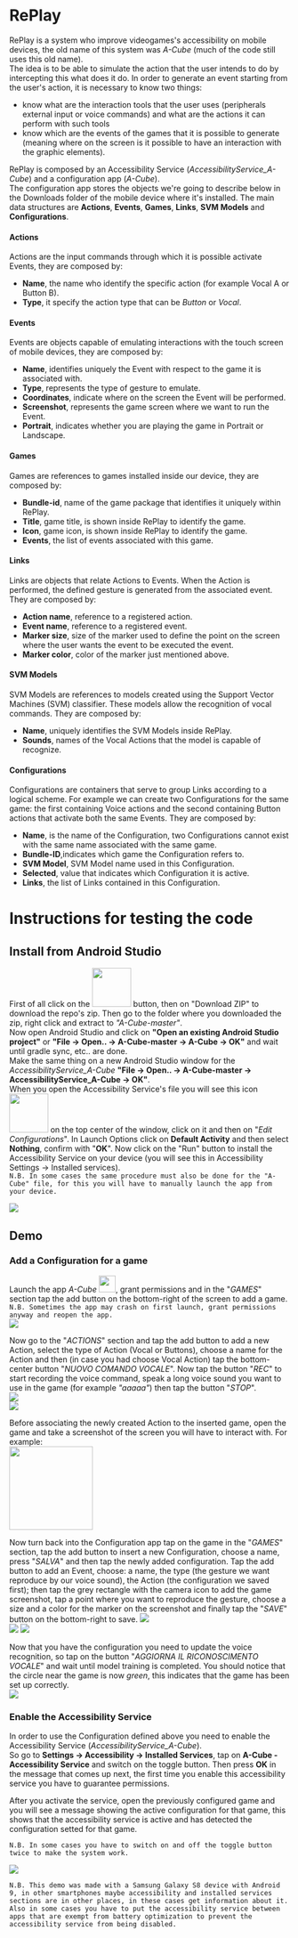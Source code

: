 # RePlay #
RePlay is a system who improve videogames's accessibility on mobile devices, the old name of this system was *A-Cube* (much of the code still uses this old name).  
The idea is to be able to simulate the action that the user intends to do by intercepting this what does it do.
In order to generate an event starting from the user's action, it is necessary to know two things:
* know what are the interaction tools that the user uses (peripherals external input or voice commands) and what are the actions it can perform with such tools
* know which are the events of the games that it is possible to generate (meaning where on the screen is it possible to have an interaction with the graphic elements).      

RePlay is composed by an Accessibility Service (*AccessibilityService_A-Cube*) and a configuration app (*A-Cube*).  
The configuration app stores the objects we're going to describe below in the Downloads folder of the mobile device where it's installed.
The main data structures are **Actions**, **Events**, **Games**, **Links**, **SVM Models** and **Configurations**.  
#### Actions ####
Actions are the input commands through which it is possible activate Events, they are composed by:  
  * **Name**, the name who identify the specific action (for example Vocal A or Button B).  
  * **Type**, it specify the action type that can be *Button* or *Vocal*.   

#### Events ####
Events are objects capable of emulating interactions with the touch screen of mobile devices, they are composed by:
  * **Name**, identifies uniquely the Event with respect to the game it is associated with.  
  * **Type**, represents the type of gesture to emulate.
  * **Coordinates**, indicate where on the screen the Event will be performed.  
  * **Screenshot**, represents the game screen where we want to run the Event.  
  * **Portrait**, indicates whether you are playing the game in Portrait or Landscape.  
  
#### Games ####
Games are references to games installed inside our device, they are composed by:  
  * **Bundle-id**, name of the game package that identifies it uniquely within RePlay.  
  * **Title**, game title, is shown inside RePlay to identify the game.  
  * **Icon**, game icon, is shown inside RePlay to identify the game.   
  * **Events**, the list of events associated with this game.  

#### Links ####
Links are objects that relate Actions to Events. When the Action is performed, the defined gesture is generated from the associated event. They are composed by:  
  * **Action name**, reference to a registered action.  
  * **Event name**, reference to a registered event.    
  * **Marker size**, size of the marker used to define the point on the screen where the user wants the event to be executed the event.      
  * **Marker color**, color of the marker just mentioned above.  
  
#### SVM Models #### 
SVM Models are references to models created using the Support Vector Machines (SVM) classifier. These models allow the recognition of vocal commands. They are composed by:  
  * **Name**, uniquely identifies the SVM Models inside RePlay.  
  * **Sounds**, names of the Vocal Actions that the model is capable of recognize.  
  
#### Configurations ####  
Configurations are containers that serve to group Links according to a logical scheme. For example we can create two Configurations for the same game: the first containing
Voice actions and the second containing Button actions that activate both the same Events. They are composed by:  
  * **Name**, is the name of the Configuration, two Configurations cannot exist with the same name associated with the same game.   
  * **Bundle-ID**,indicates which game the Configuration refers to.
  * **SVM Model**, SVM Model name used in this Configuration.    
  * **Selected**, value that indicates which Configuration it is active.  
  * **Links**, the list of Links contained in this Configuration.  
  
# Instructions for testing the code #  
## Install from Android Studio ##
First of all click on the <img src="img/sshot_codeButton.png" width=70> button, then on "Download ZIP" to download the repo's zip. Then go to the folder where you downloaded the zip, right click and extract to *"A-Cube-master"*.  
Now open Android Studio and click on **"Open an existing Android Studio project"** or **"File -> Open.. -> A-Cube-master -> A-Cube -> OK"** and wait until gradle sync, etc.. are done.  
Make the same thing on a new Android Studio window for the *AccessibilityService_A-Cube* **"File -> Open.. -> A-Cube-master -> AccessibilityService_A-Cube -> OK"**.  
When you open the Accessibility Service's file you will see this icon   <img src="img/sshot_editConfig.png" width=70>   on the top center of the window, click on it and then on "*Edit Configurations*". In Launch Options click on **Default Activity** and then select **Nothing**, confirm with "**OK**". Now click on the "Run" button to install the Accessibility Service on your device (you will see this in Accessibility Settings -> Installed services).  
`N.B. In some cases the same procedure must also be done for the "A-Cube" file, for this you will have to manually launch the app from your device.`  

<img src="img/AndroidStudio_Install.png">  

## Demo ##
### Add a Configuration for a game ###
Launch the app *A-Cube* <img src="img/a_cube_logo.png" width=30>, grant permissions and in the "*GAMES*" section tap the add button on the bottom-right of the screen to add a game.  
`N.B. Sometimes the app may crash on first launch, grant permissions anyway and reopen the app.`  
<img src="img/RePlay_Demo1.png">

Now go to the "*ACTIONS*" section and tap the add button to add a new Action, select the type of Action (Vocal or Buttons), choose a name for the Action and then (in case you had choose Vocal Action) tap the bottom-center button "*NUOVO COMANDO VOCALE*". Now tap the button "*REC*" to start recording the voice command, speak a long voice sound you want to use in the game (for example *"aaaaa"*) then tap the button "*STOP*".  
<img src="img/RePlay_Demo2_1.png">  
<img src="img/RePlay_Demo2_2.png">  

Before associating the newly created Action to the inserted game, open the game and take a screenshot of the screen you will have to interact with. For example:   
<img src="img/sshot_S9.jpg" width=150>  

Now turn back into the Configuration app tap on the game in the "*GAMES*" section, tap the add button to insert a new Configuration, choose a name, press "*SALVA*" and then tap the newly added configuration. Tap the add button to add an Event, choose: a name, the type (the gesture we want reproduce by our voice sound), the Action (the configuration we saved first); then tap the grey rectangle with the camera icon to add the game screenshot, tap a point where you want to reproduce the gesture, choose a size and a color for the marker on the screenshot and finally tap the "*SAVE*" button on the bottom-right to save.
<img src="img/RePlay_Demo3_1.png">  
<img src="img/RePlay_Demo3_2.png">
<img src="img/RePlay_Demo3_3.png">  

Now that you have the configuration you need to update the voice recognition, so tap on the button "*AGGIORNA IL RICONOSCIMENTO VOCALE*" and wait until model training is completed. You should notice that the circle near the game is now *green*, this indicates that the game has been set up correctly.  
<img src="img/RePlay_Demo4.png">

### Enable the Accessibility Service ###
In order to use the Configuration defined above you need to enable the Accessibility Service (*AccessibilityService_A-Cube*).  
So go to **Settings -> Accessibility -> Installed Services**, tap on **A-Cube -Accessibility Service** and switch on the toggle button. Then press **OK** in the message that comes up next, the first time you enable this accessibility service you have to guarantee permissions.

After you activate the service, open the previously configured game and you will see a message showing the active configuration for that game, this shows that the accessibility service is active and has detected the configuration setted for that game.

`N.B. In some cases you have to switch on and off the toggle button twice to make the system work.`  

<img src="img/RePlay_Demo5.png">  

`N.B. This demo was made with a Samsung Galaxy S8 device with Android 9, in other smartphones maybe accessibility and installed services sections are in other places, in these cases get information about it.  
Also in some cases you have to put the accessibility service between apps that are exempt from battery optimization to prevent the accessibility service from being disabled.`  


